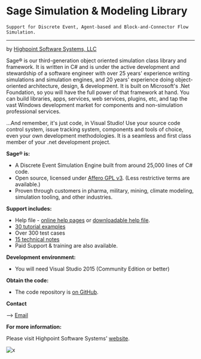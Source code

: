# Sage Simulation & Modeling Library

`Support for Discrete Event, Agent-based and Block-and-Connector Flow Simulation.`

-------------------
by [Highpoint Software Systems, LLC](http://www.highpointsoftware.com/index.html)

Sage® is our third-generation object oriented simulation class library and framework. It is written in C# and is under the active development and stewardship of a software engineer with over 25 years' experience writing simulations and simulation engines, and 20 years' experience doing object-oriented architecture, design, & development. It is built on Microsoft's .Net Foundation, so you will have the full power of that framework at hand. You can build libraries, apps, services, web services, plugins, etc, and tap the vast Windows development market for components and non-simulation professional services.

...And remember, it's just code, in Visual Studio! Use your source code control system, issue tracking system, components and tools of choice, even your own development methodologies. It is a seamless and first class member of your .net development project.

**Sage® is:**
 * A Discrete Event Simulation Engine built from around 25,000 lines of C# code.
 * Open source, licensed under [Affero GPL v3](./LICENSE). (Less restrictive terms are available.)
 * Proven through customers in pharma, military, mining, climate modeling, simulation tooling, and other industries.

**Support includes:**
 * Help file - [online help pages](http://www.highpointsoftware.com/SageHelp/index.html) or [downloadable help file](ftp://pbosch@highpointsoftware.com/SageHelp/Sage4.chm).
 * [30 tutorial examples](http://www.highpointsoftware.com/Tutorial/index.html)
 * Over 300 test cases
 * [15 technical notes](http://www.highpointsoftware.com/TechNotes/index.htm)
 * Paid Support & training are also available.

**Development environment:**
* You will need Visual Studio 2015 (Community Edition or better)

**Obtain the code:**
 * The code repository is [on GitHub](https://github.com/peterbosch/Sage).
 
**Contact**

--> [Email](support@highpointsoftware.com)

**For more information:**

Please visit Highpoint Software Systems' [website](http://www.highpointsoftware.com/index.html).

![x](http://www.highpointsoftware.com/Images/logomedium.jpg "Highpoint Logo")

